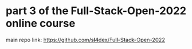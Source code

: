 # part 3 of the Full-Stack-Open-2022 online course

main repo link: https://github.com/sl4dex/Full-Stack-Open-2022
